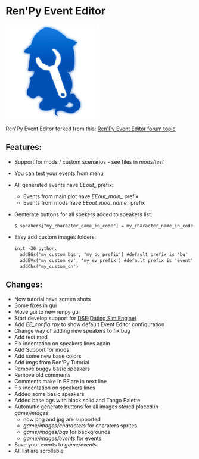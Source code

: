 # Ren'Py Event Editor
![](game/gui/window_icon.png)

Ren'Py Event Editor forked from this: [Ren'Py Event Editor forum topic](http://lemmasoft.renai.us/forums/viewtopic.php?f=51&t=24108#p374045)

## Features:
- Support for mods / custom scenarios - see files in *mods/test*
- You can test your events from menu
- All generated events have *EEout_* prefix:
  - Events from main plot have *EEout_main_* prefix
  - Events from mods have *EEout_mod_name_* prefix

- Genterate buttons for all spekers added to speakers list:

  ```
  $ speakers["my_character_name_in_code"] = my_character_name_in_code
  ```

- Easy add custom images folders:

  ```
  init -30 python:
    addBGs('my_custom_bgs', 'my_bg_prefix') #default prefix is 'bg'
    addEVs('my_custom_ev', 'my_ev_prefix') #default prefix is 'event'
    addChs('my_custom_ch')
    ```

## Changes:
- Now tutorial have screen shots
- Some fixes in gui
- Move gui to new renpy gui
- Start develop support for [DSE(Dating Sim Engine)](https://github.com/renpy/dse)
- Add *EE_config.rpy* to show default Event Editor configuration
- Change way of adding new speakers to fix bug
- Add test mod
- Fix indentation on speakers lines again
- Add Support for mods
- Add some new base colors
- Add imgs from Ren'Py Tutorial
- Remove buggy basic speakers
- Remove old comments
- Comments make in EE are in next line
- Fix indentation on speakers lines
- Added some basic speakers
- Added base bgs with black solid and Tango Palette  
- Automatic generate buttons for all images stored placed in *game/images*:
  - now png and jpg are supported
  - *game/images/characters* for charaters sprites
  - *game/images/bgs* for backgrounds
  - *game/images/events* for events
- Save your events to *game/events*
- All list are scrollable
